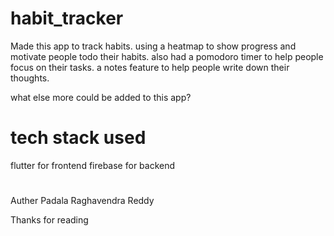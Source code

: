 # habit_tracker

Made this app to track habits. using a heatmap to show progress and motivate people todo their  habits.
also had a pomodoro timer to help people focus on their tasks.
a notes feature to help people write down their thoughts.

what else more could be added to this app?


# tech stack used
flutter for frontend
firebase for backend

#
Auther Padala Raghavendra Reddy

Thanks for reading